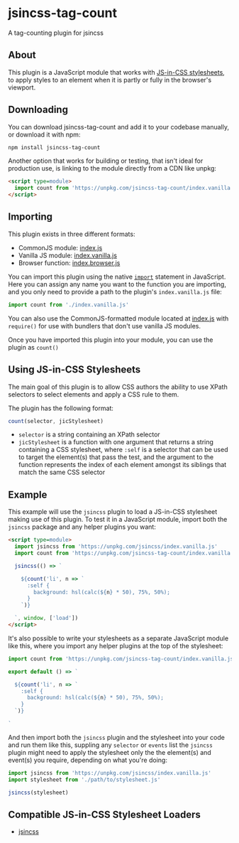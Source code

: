 # jsincss-tag-count

A tag-counting plugin for jsincss

## About

This plugin is a JavaScript module that works with [JS-in-CSS stylesheets](https://responsive.style/theory/what-is-a-jic-stylesheet.html), to apply styles to an element when it is partly or fully in the browser's viewport.

## Downloading

You can download jsincss-tag-count and add it to your codebase manually, or download it with npm:

```bash
npm install jsincss-tag-count
```

Another option that works for building or testing, that isn't ideal for production use, is linking to the module directly from a CDN like unpkg:

```html
<script type=module>
  import count from 'https://unpkg.com/jsincss-tag-count/index.vanilla.js'
</script>
```

## Importing

This plugin exists in three different formats:

- CommonJS module: [index.js](index.js)
- Vanilla JS module: [index.vanilla.js](index.vanilla.js)
- Browser function: [index.browser.js](index.browser.js)

You can import this plugin using the native [`import`](https://developer.mozilla.org/en-US/docs/Web/JavaScript/Reference/Statements/import) statement in JavaScript. Here you can assign any name you want to the function you are importing, and you only need to provide a path to the plugin's `index.vanilla.js` file:

```js
import count from './index.vanilla.js'
```

You can also use the CommonJS-formatted module located at [index.js](index.js) with `require()` for use with bundlers that don't use vanilla JS modules.

Once you have imported this plugin into your module, you can use the plugin as `count()`

## Using JS-in-CSS Stylesheets

The main goal of this plugin is to allow CSS authors the ability to use XPath selectors to select elements and apply a CSS rule to them.

The plugin has the following format:

```js
count(selector, jicStylesheet)
```

- `selector` is a string containing an XPath selector
- `jicStylesheet` is a function with one argument that returns a string containing a CSS stylesheet, where `:self` is a selector that can be used to target the element(s) that pass the test, and the argument to the function represents the index of each element amongst its siblings that match the same CSS selector

## Example

This example will use the `jsincss` plugin to load a JS-in-CSS stylesheet making use of this plugin. To test it in a JavaScript module, import both the `jsincss` package and any helper plugins you want:

```html
<script type=module>
  import jsincss from 'https://unpkg.com/jsincss/index.vanilla.js'
  import count from 'https://unpkg.com/jsincss-tag-count/index.vanilla.js'

  jsincss(() => `

    ${count('li', n => `
      :self {
        background: hsl(calc(${n} * 50), 75%, 50%);
      }
    `)}

  `, window, ['load'])
</script>
```

It's also possible to write your stylesheets as a separate JavaScript module like this, where you import any helper plugins at the top of the stylesheet:

```js
import count from 'https://unpkg.com/jsincss-tag-count/index.vanilla.js'

export default () => `

  ${count('li', n => `
    :self {
      background: hsl(calc(${n} * 50), 75%, 50%);
    }
  `)}

`
```

And then import both the `jsincss` plugin and the stylesheet into your code and run them like this, suppling any `selector` or `events` list the `jsincss` plugin might need to apply the stylesheet only the the element(s) and event(s) you require, depending on what you're doing:

```js
import jsincss from 'https://unpkg.com/jsincss/index.vanilla.js'
import stylesheet from './path/to/stylesheet.js'

jsincss(stylesheet)
```

## Compatible JS-in-CSS Stylesheet Loaders

- [jsincss](https://github.com/tomhodgins/jsincss)